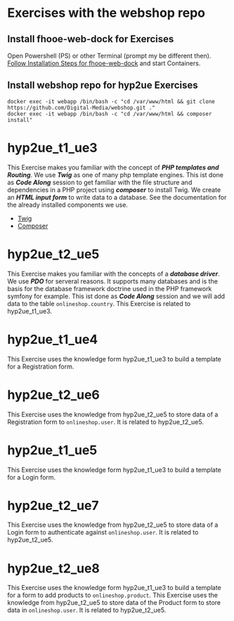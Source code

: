 # Exercises with the webshop repo

## Install fhooe-web-dock for Exercises
Open Powershell (PS) or other Terminal (prompt my be different then).
[Follow Installation Steps for fhooe-web-dock](https://github.com/Digital-Media/fhooe-web-dock/blob/main/INSTALL.md) 
and start Containers.

## Install webshop repo for hyp2ue Exercises
```shell
docker exec -it webapp /bin/bash -c "cd /var/www/html && git clone https://github.com/Digital-Media/webshop.git ."
docker exec -it webapp /bin/bash -c "cd /var/www/html && composer install"
```

# hyp2ue_t1_ue3

This Exercise makes you familiar with the concept of __*PHP templates and Routing*__.
We use __*Twig*__ as one of many php template engines.
This ist done as __*Code Along*__ session to get familiar with the file structure and dependencies in a PHP project using __*composer*__ to install Twig.
We create an __*HTML input form*__ to write data to a database.
See the documentation for the already installed components we use.
- [Twig](https://twig.symfony.com/)
- [Composer](https://getcomposer.org/)

# hyp2ue_t2_ue5

This Exercise makes you familiar with the concepts of a __*database driver*__. We use __*PDO*__ for serveral reasons.
It supports many databases and is the basis for the database framework doctrine used in the PHP framework symfony for example.
This ist done as __*Code Along*__ session and we will add data to the table `onlineshop.country`.
This Exercise is related to hyp2ue_t1_ue3.

# hyp2ue_t1_ue4

This Exercise uses the knowledge form hyp2ue_t1_ue3 to build a template for a Registration form.

# hyp2ue_t2_ue6

This Exercise uses the knowledge from hyp2ue_t2_ue5 to store data of a Registration form to `onlineshop.user`.
It is related to hyp2ue_t2_ue5.

# hyp2ue_t1_ue5

This Exercise uses the knowledge form hyp2ue_t1_ue3 to build a template for a Login form.

# hyp2ue_t2_ue7

This Exercise uses the knowledge from hyp2ue_t2_ue5 to store data of a Login form to authenticate against `onlineshop.user`.
It is related to hyp2ue_t2_ue5.

# hyp2ue_t2_ue8

This Exercise uses the knowledge form hyp2ue_t1_ue3 to build a template for a form to add products to `onlineshop.product`.
This Exercise uses the knowledge from hyp2ue_t2_ue5 to store data of the Product form to store data in `onlineshop.user`.
It is related to hyp2ue_t2_ue5.







